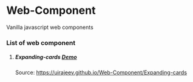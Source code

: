 # Web-Component
Vanilla javascript web components

### List of web component
1. ##### Expanding-cards [Demo](https://uirajeev.github.io/Web-Component/Expanding-cards/index.html)
    Source: https://uirajeev.github.io/Web-Component/Expanding-cards